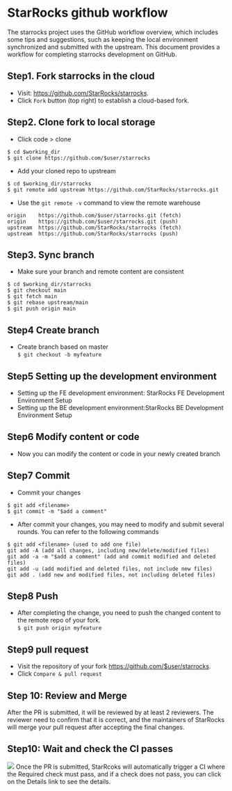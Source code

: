 # StarRocks github workflow

The starrocks project uses the GitHub workflow overview, which includes some tips and suggestions, such as keeping the local environment 
synchronized and submitted with the upstream. This document provides a workflow for completing starrocks development on GitHub.

## Step1. Fork starrocks in the cloud
+ Visit: https://github.com/StarRocks/starrocks.  
+ Click `Fork` button (top right) to establish a cloud-based fork.

## Step2. Clone fork to local storage  
+ Click code > clone  
```
$ cd $working_dir  
$ git clone https://github.com/$user/starrocks
```
+ Add your cloned repo to upstream  
```
$ cd $working_dir/starrocks
$ git remote add upstream https://github.com/StarRocks/starrocks.git
```
+ Use the `git remote -v` command to view the remote warehouse
```
origin    https://github.com/$user/starrocks.git (fetch)
origin    https://github.com/$user/starrocks.git (push)
upstream  https://github.com/StarRocks/starrocks (fetch)
upstream  https://github.com/StarRocks/starrocks (push)
```
## Step3. Sync branch
+ Make sure your branch and remote content are consistent
```
$ cd $working_dir/starrocks
$ git checkout main
$ git fetch main
$ git rebase upstream/main
$ git push origin main 
```
## Step4 Create branch
+ Create branch based on master  
 `$ git checkout -b myfeature`
 
## Step5 Setting up the development environment
+ Setting up the FE development environment: StarRocks FE Development Environment Setup
+ Setting up the BE development environment:StarRocks BE Development Environment Setup
 
## Step6 Modify content or code
+ Now you can modify the content or code in your newly created branch

## Step7 Commit
+ Commit your changes
```
$ git add <filename>
$ git commit -m "$add a comment"
```
+ After commit your changes, you may need to modify and submit several rounds. You can refer to the following commands
```
$ git add <filename> (used to add one file)
git add -A (add all changes, including new/delete/modified files)
git add -a -m "$add a comment" (add and commit modified and deleted files)
git add -u (add modified and deleted files, not include new files)
git add . (add new and modified files, not including deleted files)
```
## Step8 Push
+ After completing the change, you need to push the changed content to the remote repo of your fork.   
`$ git push origin myfeature`

## Step9 pull request
+ Visit the repository of your fork https://github.com/$user/starrocks.
+ Click `Compare & pull request`

## Step 10: Review and Merge
After the PR is submitted, it will be reviewed by at least 2 reviewers. 
The reviewer need to confirm that it is correct, and the maintainers of StarRocks will merge your pull request after accepting the final changes.

## Step10: Wait and check the CI passes
![](https://github.com/StarRocks/community/blob/main/Contributors/guide/picture/ci.png)
Once the PR is submitted, StarRcoks will automatically trigger a CI where the Required check must pass, and if a check does not pass, you can click on the Details link to see the details.
